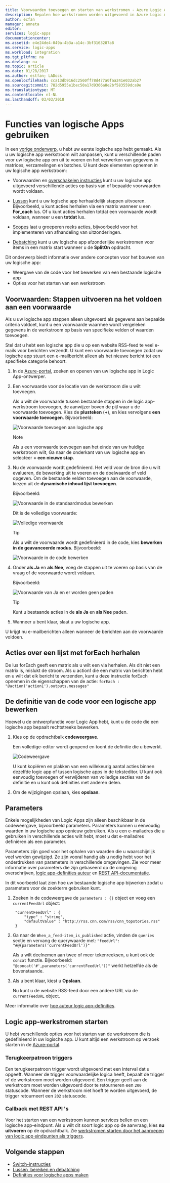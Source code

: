 ```yaml
---
title: Voorwaarden toevoegen en starten van werkstromen - Azure Logic Apps | Microsoft Docs
description: Bepalen hoe werkstromen worden uitgevoerd in Azure Logic Apps door voorwaardelijke logica, triggers, acties en parameters toe te voegen.
author: ecfan
manager: anneta
editor: 
services: logic-apps
documentationcenter: 
ms.assetid: e4e24de4-049a-4b3a-a14c-3bf3163287a8
ms.service: logic-apps
ms.workload: integration
ms.tgt_pltfrm: na
ms.devlang: na
ms.topic: article
ms.date: 01/28/2017
ms.author: estfan; LADocs
ms.openlocfilehash: cca13db916dc2560ff78d477a0faa241e032ab27
ms.sourcegitcommit: 782d5955e1bec50a17d9366a8e2bf583559dca9e
ms.translationtype: MT
ms.contentlocale: nl-NL
ms.lasthandoff: 03/03/2018
---
```

# <a name="use-logic-apps-features"></a>Functies van logische Apps gebruiken

In een [vorige onderwerp](../logic-apps/quickstart-create-first-logic-app-workflow.md), u hebt uw eerste logische app hebt gemaakt. Als u uw logische app werkstroom wilt aanpassen, kunt u verschillende paden voor uw logische app om uit te voeren en het verwerken van gegevens in matrices, verzamelingen en batches. U kunt deze elementen opnemen in uw logische app werkstroom:

* Voorwaarden en [overschakelen instructies](../logic-apps/logic-apps-switch-case.md) kunt u uw logische app uitgevoerd verschillende acties op basis van of bepaalde voorwaarden wordt voldaan.

* [Lussen](../logic-apps/logic-apps-loops-and-scopes.md) kunt u uw logische app herhaaldelijk stappen uitvoeren. Bijvoorbeeld, u kunt acties herhalen via een matrix wanneer u een **For_each** lus. Of u kunt acties herhalen totdat een voorwaarde wordt voldaan, wanneer u een **totdat** lus.

* [Scopes](../logic-apps/logic-apps-loops-and-scopes.md) laat u groeperen reeks acties, bijvoorbeeld voor het implementeren van afhandeling van uitzonderingen.

* [Debatching](../logic-apps/logic-apps-loops-and-scopes.md) kunt u uw logische app afzonderlijke werkstromen voor items in een matrix start wanneer u de **SplitOn** opdracht.

Dit onderwerp biedt informatie over andere concepten voor het bouwen van uw logische app:

* Weergave van de code voor het bewerken van een bestaande logische app
* Opties voor het starten van een werkstroom

## <a name="conditions-run-steps-only-after-meeting-a-condition"></a>Voorwaarden: Stappen uitvoeren na het voldoen aan een voorwaarde

Als u uw logische app stappen alleen uitgevoerd als gegevens aan bepaalde criteria voldoet, kunt u een voorwaarde waarmee wordt vergeleken gegevens in de werkstroom op basis van specifieke velden of waarden toevoegen.

Stel dat u hebt een logische app die u op een website RSS-feed te veel e-mails voor berichten verzendt. U kunt een voorwaarde toevoegen zodat uw logische app stuurt een e-mailbericht alleen als het nieuwe bericht tot een specifieke categorie behoort.

1. In de [Azure-portal](https://portal.azure.com), zoeken en openen van uw logische app in Logic App-ontwerper.

2. Een voorwaarde voor de locatie van de werkstroom die u wilt toevoegen. 

   Als u wilt de voorwaarde tussen bestaande stappen in de logic app-werkstroom toevoegen, de aanwijzer boven de pijl waar u de voorwaarde toevoegen. 
   Kies de **plusteken** (**+**), en kies vervolgens **een voorwaarde toevoegen**. Bijvoorbeeld:

   ![Voorwaarde toevoegen aan logische app](./media/logic-apps-use-logic-app-features/add-condition.png)

   > [!NOTE]
   > Als u een voorwaarde toevoegen aan het einde van uw huidige werkstroom wilt, Ga naar de onderkant van uw logische app en selecteer **+ een nieuwe stap**.

3. Nu de voorwaarde wordt gedefinieerd. Het veld voor de bron die u wilt evalueren, de bewerking uit te voeren en de doelwaarde of veld opgeven. Om de bestaande velden toevoegen aan de voorwaarde, kiezen uit de **dynamische inhoud lijst toevoegen**.

   Bijvoorbeeld:

   ![Voorwaarde in de standaardmodus bewerken](./media/logic-apps-use-logic-app-features/edit-condition-basic-mode.png)

   Dit is de volledige voorwaarde:

   ![Volledige voorwaarde](./media/logic-apps-use-logic-app-features/edit-condition-basic-mode-2.png)

   > [!TIP]
   > Als u wilt de voorwaarde wordt gedefinieerd in de code, kies **bewerken in de geavanceerde modus**. Bijvoorbeeld:
   > 
   > ![Voorwaarde in de code bewerken](./media/logic-apps-use-logic-app-features/edit-condition-advanced-mode.png)

4. Onder **als Ja** en **als Nee**, voeg de stappen uit te voeren op basis van de vraag of de voorwaarde wordt voldaan.

   Bijvoorbeeld:

   ![Voorwaarde van Ja en er worden geen paden](./media/logic-apps-use-logic-app-features/condition-yes-no-path.png)

   > [!TIP]
   > Kunt u bestaande acties in de **als Ja** en **als Nee** paden.

5. Wanneer u bent klaar, slaat u uw logische app.

U krijgt nu e-mailberichten alleen wanneer de berichten aan de voorwaarde voldoen.

## <a name="repeat-actions-over-a-list-with-foreach"></a>Acties over een lijst met forEach herhalen

De lus forEach geeft een matrix als u wilt een via herhalen. Als dit niet een matrix is, mislukt de stroom. Als u action1 die een matrix van berichten hebt en u wilt dat elk bericht te verzenden, kunt u deze instructie forEach opnemen in de eigenschappen van de actie: `forEach : "@action('action1').outputs.messages"`

## <a name="edit-the-code-definition-for-a-logic-app"></a>De definitie van de code voor een logische app bewerken

Hoewel u de ontwerpfunctie voor Logic App hebt, kunt u de code die een logische app bepaalt rechtstreeks bewerken.

1. Kies op de opdrachtbalk **codeweergave**.

    Een volledige-editor wordt geopend en toont de definitie die u bewerkt.

    ![Codeweergave](media/logic-apps-use-logic-app-features/codeview.png)

    U kunt kopiëren en plakken van een willekeurig aantal acties binnen dezelfde logic app of tussen logische apps in de teksteditor. 
    U kunt ook eenvoudig toevoegen of verwijderen van volledige secties van de definitie en u kunt ook definities met anderen delen.

2. Om de wijzigingen opslaan, kies **opslaan**.

## <a name="parameters"></a>Parameters

Enkele mogelijkheden van Logic Apps zijn alleen beschikbaar in de codeweergave, bijvoorbeeld parameters. Parameters kunnen u eenvoudig waarden in uw logische app opnieuw gebruiken. Als u een e-mailadres die u gebruiken in verschillende acties wilt hebt, moet u dat e-mailadres definiëren als een parameter.

Parameters zijn goed voor het ophalen van waarden die u waarschijnlijk veel worden gewijzigd. Ze zijn vooral handig als u nodig hebt voor het onderdrukken van parameters in verschillende omgevingen. Zie voor meer informatie over parameters die zijn gebaseerd op de omgeving overschrijven, [logic app-definities auteur](../logic-apps/logic-apps-author-definitions.md) en [REST API-documentatie](https://docs.microsoft.com/rest/api/logic).

In dit voorbeeld laat zien hoe uw bestaande logische app bijwerken zodat u parameters voor de zoekterm gebruiken kunt.

1. Zoeken in de codeweergave de `parameters : {}` object en voeg een `currentFeedUrl` object:

        "currentFeedUrl" : {
            "type" : "string",
            "defaultValue" : "http://rss.cnn.com/rss/cnn_topstories.rss"
        }

2. Ga naar de `When_a_feed-item_is_published` actie, vinden de `queries` sectie en vervang de querywaarde met: `"feedUrl": "#@{parameters('currentFeedUrl')}"` 

    Als u wilt deelnemen aan twee of meer tekenreeksen, u kunt ook de `concat` functie. 
    Bijvoorbeeld: `"@concat('#',parameters('currentFeedUrl'))"` werkt hetzelfde als de bovenstaande.

3.  Als u bent klaar, kiest u **Opslaan**. 

    Nu kunt u de website RSS-feed door een andere URL via de `currentFeedURL` object.

Meer informatie over [hoe auteur logic app-definities](../logic-apps/logic-apps-author-definitions.md).

## <a name="start-logic-app-workflows"></a>Logic app-werkstromen starten

U hebt verschillende opties voor het starten van de werkstroom die is gedefinieerd in uw logische app. U kunt altijd een werkstroom op verzoek starten in de [Azure-portal].

### <a name="recurrence-triggers"></a>Terugkeerpatroon triggers

Een terugkeerpatroon trigger wordt uitgevoerd met een interval dat u opgeeft. Wanneer de trigger voorwaardelijke logica heeft, bepaalt de trigger of de werkstroom moet worden uitgevoerd. Een trigger geeft aan de werkstroom moet worden uitgevoerd door te retourneren een `200` statuscode. Wanneer de werkstroom niet hoeft te worden uitgevoerd, de trigger retourneert een `202` statuscode.

### <a name="callback-using-rest-apis"></a>Callback met REST API 's

Voor het starten van een werkstroom kunnen services bellen en een logische app-eindpunt. Als u wilt dit soort logic app op de aanvraag, kies **nu uitvoeren** op de opdrachtbalk. Zie [werkstromen starten door het aanroepen van logic app eindpunten als triggers](../logic-apps/logic-apps-http-endpoint.md). 

<!-- Shared links -->
[Azure-portal]: https://portal.azure.com

## <a name="next-steps"></a>Volgende stappen

* [Switch-instructies](../logic-apps/logic-apps-switch-case.md) 
* [Lussen, bereiken en debatching](../logic-apps/logic-apps-loops-and-scopes.md)
* [Definities voor logische apps maken](../logic-apps/logic-apps-author-definitions.md)